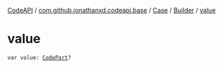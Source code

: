 [CodeAPI](../../../index.md) / [com.github.jonathanxd.codeapi.base](../../index.md) / [Case](../index.md) / [Builder](index.md) / [value](.)

# value

`var value: `[`CodePart`](../../../com.github.jonathanxd.codeapi/-code-part/index.md)`?`